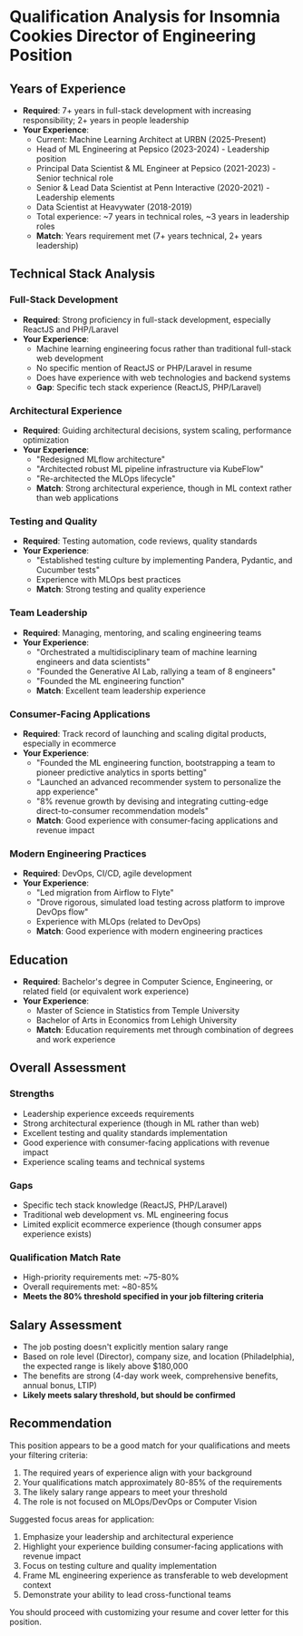 # Qualification Analysis for Insomnia Cookies Director of Engineering Position

## Years of Experience
- **Required**: 7+ years in full-stack development with increasing responsibility; 2+ years in people leadership
- **Your Experience**: 
  - Current: Machine Learning Architect at URBN (2025-Present)
  - Head of ML Engineering at Pepsico (2023-2024) - Leadership position
  - Principal Data Scientist & ML Engineer at Pepsico (2021-2023) - Senior technical role
  - Senior & Lead Data Scientist at Penn Interactive (2020-2021) - Leadership elements
  - Data Scientist at Heavywater (2018-2019)
  - Total experience: ~7 years in technical roles, ~3 years in leadership roles
  - **Match**: Years requirement met (7+ years technical, 2+ years leadership)

## Technical Stack Analysis

### Full-Stack Development
- **Required**: Strong proficiency in full-stack development, especially ReactJS and PHP/Laravel
- **Your Experience**: 
  - Machine learning engineering focus rather than traditional full-stack web development
  - No specific mention of ReactJS or PHP/Laravel in resume
  - Does have experience with web technologies and backend systems
  - **Gap**: Specific tech stack experience (ReactJS, PHP/Laravel)

### Architectural Experience
- **Required**: Guiding architectural decisions, system scaling, performance optimization
- **Your Experience**: 
  - "Redesigned MLflow architecture"
  - "Architected robust ML pipeline infrastructure via KubeFlow"
  - "Re-architected the MLOps lifecycle"
  - **Match**: Strong architectural experience, though in ML context rather than web applications

### Testing and Quality
- **Required**: Testing automation, code reviews, quality standards
- **Your Experience**: 
  - "Established testing culture by implementing Pandera, Pydantic, and Cucumber tests"
  - Experience with MLOps best practices
  - **Match**: Strong testing and quality experience

### Team Leadership
- **Required**: Managing, mentoring, and scaling engineering teams
- **Your Experience**: 
  - "Orchestrated a multidisciplinary team of machine learning engineers and data scientists"
  - "Founded the Generative AI Lab, rallying a team of 8 engineers"
  - "Founded the ML engineering function"
  - **Match**: Excellent team leadership experience

### Consumer-Facing Applications
- **Required**: Track record of launching and scaling digital products, especially in ecommerce
- **Your Experience**: 
  - "Founded the ML engineering function, bootstrapping a team to pioneer predictive analytics in sports betting"
  - "Launched an advanced recommender system to personalize the app experience"
  - "8% revenue growth by devising and integrating cutting-edge direct-to-consumer recommendation models"
  - **Match**: Good experience with consumer-facing applications and revenue impact

### Modern Engineering Practices
- **Required**: DevOps, CI/CD, agile development
- **Your Experience**: 
  - "Led migration from Airflow to Flyte"
  - "Drove rigorous, simulated load testing across platform to improve DevOps flow"
  - Experience with MLOps (related to DevOps)
  - **Match**: Good experience with modern engineering practices

## Education
- **Required**: Bachelor's degree in Computer Science, Engineering, or related field (or equivalent work experience)
- **Your Experience**:
  - Master of Science in Statistics from Temple University
  - Bachelor of Arts in Economics from Lehigh University
  - **Match**: Education requirements met through combination of degrees and work experience

## Overall Assessment

### Strengths
- Leadership experience exceeds requirements
- Strong architectural experience (though in ML rather than web)
- Excellent testing and quality standards implementation
- Good experience with consumer-facing applications with revenue impact
- Experience scaling teams and technical systems

### Gaps
- Specific tech stack knowledge (ReactJS, PHP/Laravel)
- Traditional web development vs. ML engineering focus
- Limited explicit ecommerce experience (though consumer apps experience exists)

### Qualification Match Rate
- High-priority requirements met: ~75-80%
- Overall requirements met: ~80-85%
- **Meets the 80% threshold specified in your job filtering criteria**

## Salary Assessment
- The job posting doesn't explicitly mention salary range
- Based on role level (Director), company size, and location (Philadelphia), the expected range is likely above $180,000
- The benefits are strong (4-day work week, comprehensive benefits, annual bonus, LTIP)
- **Likely meets salary threshold, but should be confirmed**

## Recommendation
This position appears to be a good match for your qualifications and meets your filtering criteria:
1. The required years of experience align with your background
2. Your qualifications match approximately 80-85% of the requirements
3. The likely salary range appears to meet your threshold
4. The role is not focused on MLOps/DevOps or Computer Vision

Suggested focus areas for application:
1. Emphasize your leadership and architectural experience
2. Highlight your experience building consumer-facing applications with revenue impact
3. Focus on testing culture and quality implementation
4. Frame ML engineering experience as transferable to web development context
5. Demonstrate your ability to lead cross-functional teams

You should proceed with customizing your resume and cover letter for this position.